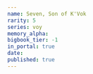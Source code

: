 ```yaml
---
name: Seven, Son of K'Vok
rarity: 5
series: voy
memory_alpha:
bigbook_tier: -1
in_portal: true
date:
published: true
---
```



